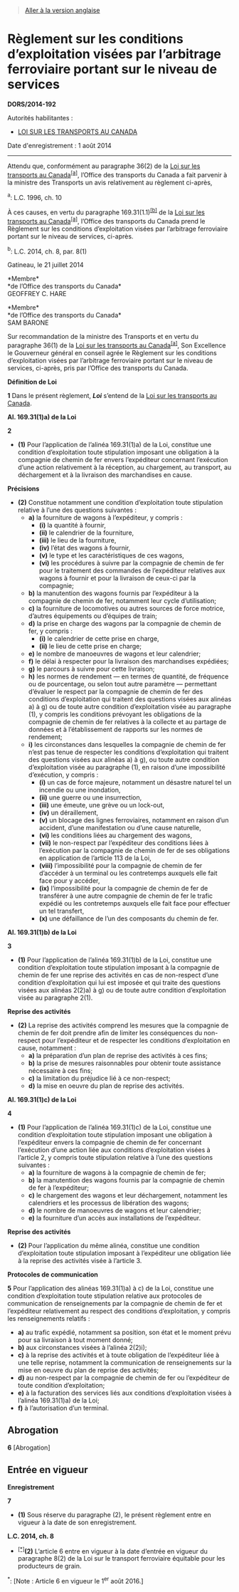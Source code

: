 > [Aller à la version anglaise](/en/Regulations/Statutory%20Orders%20and%20Regulations/2014/192.md)

# Règlement sur les conditions d’exploitation visées par l’arbitrage ferroviaire portant sur le niveau de services

**DORS/2014-192**

Autorités habilitantes : 
- [LOI SUR LES TRANSPORTS AU CANADA](/fr/Lois/Lois%20du%20Canada/1996/ch.%2010.md)

Date d'enregistrement : 1 août 2014

----------

Attendu que, conformément au paragraphe 36(2) de la [Loi sur les transports au Canada](/fr/Lois/Lois%20du%20Canada/1996/ch.%2010.md)<sup><a href='#nbp_609913-F_hq_2526'>[a]</a></sup>, l’Office des transports du Canada a fait parvenir à la ministre des Transports un avis relativement au règlement ci-après,

<a name='nbp_609913-F_hq_2526'><sup>a</sup></a>: L.C. 1996, ch. 10<br />

À ces causes, en vertu du paragraphe 169.31(1.1)<sup><a href='#nbp_81000-2-1689-F_hq_12403'>[b]</a></sup> de la [Loi sur les transports au Canada](/fr/Lois/Lois%20du%20Canada/1996/ch.%2010.md)<sup><a href='#nbp_609913-F_hq_2526'>[a]</a></sup>, l’Office des transports du Canada prend le Règlement sur les conditions d’exploitation visées par l’arbitrage ferroviaire portant sur le niveau de services, ci-après.

<a name='nbp_81000-2-1689-F_hq_12403'><sup>b</sup></a>: L.C. 2014, ch. 8, par. 8(1)<br />

Gatineau, le 21 juillet 2014


<p>*Membre*<br />*de l’Office des transports du Canada*<br />GEOFFREY C. HARE<br /></p>
<p>*Membre*<br />*de l’Office des transports du Canada*<br />SAM BARONE<br /></p>

Sur recommandation de la ministre des Transports et en vertu du paragraphe 36(1) de la [Loi sur les transports au Canada](/fr/Lois/Lois%20du%20Canada/1996/ch.%2010.md)<sup><a href='#nbp_609913-F_hq_2526'>[a]</a></sup>, Son Excellence le Gouverneur général en conseil agrée le Règlement sur les conditions d’exploitation visées par l’arbitrage ferroviaire portant sur le niveau de services, ci-après, pris par l’Office des transports du Canada.




**Définition de Loi**

**1** Dans le présent règlement, ***Loi*** s’entend de la [Loi sur les transports au Canada](/fr/Lois/Lois%20du%20Canada/1996/ch.%2010.md).




**Al. 169.31(1)a) de la Loi**

**2** 

- **(1)** Pour l’application de l’alinéa 169.31(1)a) de la Loi, constitue une condition d’exploitation toute stipulation imposant une obligation à la compagnie de chemin de fer envers l’expéditeur concernant l’exécution d’une action relativement à la réception, au chargement, au transport, au déchargement et à la livraison des marchandises en cause.

**Précisions**

- **(2)** Constitue notamment une condition d’exploitation toute stipulation relative à l’une des questions suivantes :
	- **a)** la fourniture de wagons à l’expéditeur, y compris :
		- **(i)** la quantité à fournir,
		- **(ii)** le calendrier de la fourniture,
		- **(iii)** le lieu de la fourniture,
		- **(iv)** l’état des wagons à fournir,
		- **(v)** le type et les caractéristiques de ces wagons,
		- **(vi)** les procédures à suivre par la compagnie de chemin de fer pour le traitement des commandes de l’expéditeur relatives aux wagons à fournir et pour la livraison de ceux-ci par la compagnie;
	- **b)** la manutention des wagons fournis par l’expéditeur à la compagnie de chemin de fer, notamment leur cycle d’utilisation;
	- **c)** la fourniture de locomotives ou autres sources de force motrice, d’autres équipements ou d’équipes de train;
	- **d)** la prise en charge des wagons par la compagnie de chemin de fer, y compris :
		- **(i)** le calendrier de cette prise en charge,
		- **(ii)** le lieu de cette prise en charge;
	- **e)** le nombre de manoeuvres de wagons et leur calendrier;
	- **f)** le délai à respecter pour la livraison des marchandises expédiées;
	- **g)** le parcours à suivre pour cette livraison;
	- **h)** les normes de rendement — en termes de quantité, de fréquence ou de pourcentage, ou selon tout autre paramètre — permettant d’évaluer le respect par la compagnie de chemin de fer des conditions d’exploitation qui traitent des questions visées aux alinéas a) à g) ou de toute autre condition d’exploitation visée au paragraphe (1), y compris les conditions prévoyant les obligations de la compagnie de chemin de fer relatives à la collecte et au partage de données et à l’établissement de rapports sur les normes de rendement;
	- **i)** les circonstances dans lesquelles la compagnie de chemin de fer n’est pas tenue de respecter les conditions d’exploitation qui traitent des questions visées aux alinéas a) à g), ou toute autre condition d’exploitation visée au paragraphe (1), en raison d’une impossibilité d’exécution, y compris :
		- **(i)** un cas de force majeure, notamment un désastre naturel tel un incendie ou une inondation,
		- **(ii)** une guerre ou une insurrection,
		- **(iii)** une émeute, une grève ou un lock-out,
		- **(iv)** un déraillement,
		- **(v)** un blocage des lignes ferroviaires, notamment en raison d’un accident, d’une manifestation ou d’une cause naturelle,
		- **(vi)** les conditions liées au chargement des wagons,
		- **(vii)** le non-respect par l’expéditeur des conditions liées à l’exécution par la compagnie de chemin de fer de ses obligations en application de l’article 113 de la Loi,
		- **(viii)** l’impossibilité pour la compagnie de chemin de fer d’accéder à un terminal ou les contretemps auxquels elle fait face pour y accéder,
		- **(ix)** l’impossibilité pour la compagnie de chemin de fer de transférer à une autre compagnie de chemin de fer le trafic expédié ou les contretemps auxquels elle fait face pour effectuer un tel transfert,
		- **(x)** une défaillance de l’un des composants du chemin de fer.




**Al. 169.31(1)b) de la Loi**

**3** 

- **(1)** Pour l’application de l’alinéa 169.31(1)b) de la Loi, constitue une condition d’exploitation toute stipulation imposant à la compagnie de chemin de fer une reprise des activités en cas de non-respect d’une condition d’exploitation qui lui est imposée et qui traite des questions visées aux alinéas 2(2)a) à g) ou de toute autre condition d’exploitation visée au paragraphe 2(1).

**Reprise des activités**

- **(2)** La reprise des activités comprend les mesures que la compagnie de chemin de fer doit prendre afin de limiter les conséquences du non-respect pour l’expéditeur et de respecter les conditions d’exploitation en cause, notamment :
	- **a)** la préparation d’un plan de reprise des activités à ces fins;
	- **b)** la prise de mesures raisonnables pour obtenir toute assistance nécessaire à ces fins;
	- **c)** la limitation du préjudice lié à ce non-respect;
	- **d)** la mise en oeuvre du plan de reprise des activités.




**Al. 169.31(1)c) de la Loi**

**4** 

- **(1)** Pour l’application de l’alinéa 169.31(1)c) de la Loi, constitue une condition d’exploitation toute stipulation imposant une obligation à l’expéditeur envers la compagnie de chemin de fer concernant l’exécution d’une action liée aux conditions d’exploitation visées à l’article 2, y compris toute stipulation relative à l’une des questions suivantes :
	- **a)** la fourniture de wagons à la compagnie de chemin de fer;
	- **b)** la manutention des wagons fournis par la compagnie de chemin de fer à l’expéditeur;
	- **c)** le chargement des wagons et leur déchargement, notamment les calendriers et les processus de libération des wagons;
	- **d)** le nombre de manoeuvres de wagons et leur calendrier;
	- **e)** la fourniture d’un accès aux installations de l’expéditeur.

**Reprise des activités**

- **(2)** Pour l’application du même alinéa, constitue une condition d’exploitation toute stipulation imposant à l’expéditeur une obligation liée à la reprise des activités visée à l’article 3.




**Protocoles de communication**

**5** Pour l’application des alinéas 169.31(1)a) à c) de la Loi, constitue une condition d’exploitation toute stipulation relative aux protocoles de communication de renseignements par la compagnie de chemin de fer et l’expéditeur relativement au respect des conditions d’exploitation, y compris les renseignements relatifs :
- **a)** au trafic expédié, notamment sa position, son état et le moment prévu pour sa livraison à tout moment donné;
- **b)** aux circonstances visées à l’alinéa 2(2)i);
- **c)** à la reprise des activités et à toute obligation de l’expéditeur liée à une telle reprise, notamment la communication de renseignements sur la mise en oeuvre du plan de reprise des activités;
- **d)** au non-respect par la compagnie de chemin de fer ou l’expéditeur de toute condition d’exploitation;
- **e)** à la facturation des services liés aux conditions d’exploitation visées à l’alinéa 169.31(1)a) de la Loi;
- **f)** à l’autorisation d’un terminal.




## Abrogation


**6** [Abrogation]




## Entrée en vigueur



**Enregistrement**

**7** 

- **(1)** Sous réserve du paragraphe (2), le présent règlement entre en vigueur à la date de son enregistrement.

**L.C. 2014, ch. 8**

- <sup><a href='#fn_IndF384_hq_14471'>[*]</a></sup>**(2)** L’article 6 entre en vigueur à la date d’entrée en vigueur du paragraphe 8(2) de la Loi sur le transport ferroviaire équitable pour les producteurs de grain.

<a name='fn_IndF384_hq_14471'><sup>*</sup></a>: [Note : Article 6 en vigueur le 1<sup>er</sup> août 2016.]<br />



